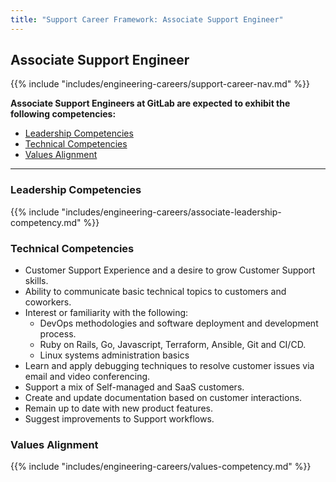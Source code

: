 ```yaml
---
title: "Support Career Framework: Associate Support Engineer"
---
```


## Associate Support Engineer

 {{% include "includes/engineering-careers/support-career-nav.md" %}}

**Associate Support Engineers at GitLab are expected to exhibit the following competencies:**

- [Leadership Competencies](#leadership-competencies)
- [Technical Competencies](#technical-competencies)
- [Values Alignment](#values-alignment)

---

### Leadership Competencies

{{% include "includes/engineering-careers/associate-leadership-competency.md" %}}

### Technical Competencies

- Customer Support Experience and a desire to grow Customer Support skills.
- Ability to communicate basic technical topics to customers and coworkers.
- Interest or familiarity with the following:
  - DevOps methodologies and software deployment and development process.
  - Ruby on Rails, Go, Javascript, Terraform, Ansible, Git and CI/CD.
  - Linux systems administration basics
- Learn and apply debugging techniques to resolve customer issues via email and video conferencing.
- Support a mix of Self-managed and SaaS customers.
- Create and update documentation based on customer interactions.
- Remain up to date with new product features.
- Suggest improvements to Support workflows.

### Values Alignment

{{% include "includes/engineering-careers/values-competency.md" %}}
